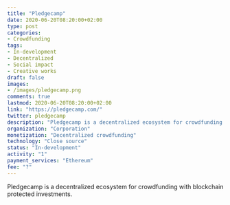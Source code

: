 ```yaml
---
title: "Pledgecamp"
date: 2020-06-20T08:20:00+02:00
type: post
categories:
- Crowdfunding
tags:
- In-development
- Decentralized
- Social impact
- Creative works
draft: false
images:
- /images/pledgecamp.png
comments: true
lastmod: 2020-06-20T08:20:00+02:00
link: "https://pledgecamp.com/"
twitter: pledgecamp
description: "Pledgecamp is a decentralized ecosystem for crowdfunding with blockchain protected investments."
organization: "Corporation"
monetization: "Decentralized crowdfunding"
technology: "Close source"
status: "In-development"
activity: "1"
payment_services: "Ethereum"
fee: "?"
---
```


Pledgecamp is a decentralized ecosystem for crowdfunding with blockchain protected investments.<!--more-->

